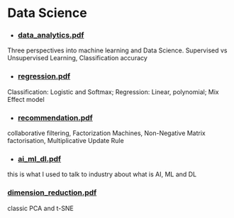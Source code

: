# Data Science

* ### [data_analytics.pdf](https://github.com/roboticcam/machine-learning-notes/blob/master/data_analytics.pdf) ###
Three perspectives into machine learning and Data Science. Supervised vs Unsupervised Learning, Classification accuracy


* ### [regression.pdf](https://github.com/roboticcam/machine-learning-notes/blob/master/regression.pdf) ###
Classification: Logistic and Softmax; Regression: Linear, polynomial; Mix Effect model

* ### [recommendation.pdf](https://github.com/roboticcam/machine-learning-notes/blob/master/recommendation.pdf) ###
collaborative filtering, Factorization Machines, Non-Negative Matrix factorisation, Multiplicative Update Rule

* ### [ai_ml_dl.pdf](https://github.com/roboticcam/machine-learning-notes/blob/master/ai_ml_dl.pdf) ###
this is what I used to talk to industry about what is AI, ML and DL

### [dimension_reduction.pdf](https://github.com/roboticcam/machine-learning-notes/blob/master/dimension_reduction.pdf) ###
classic PCA and t-SNE

